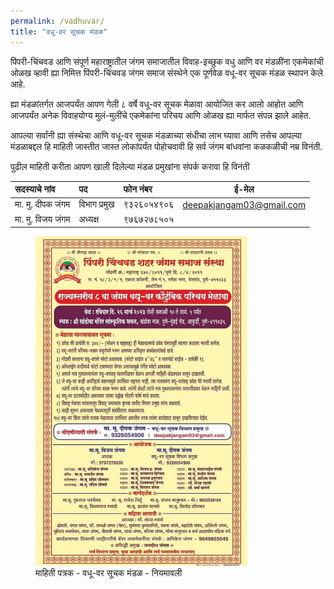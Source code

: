 ```yaml
---
permalink: /vadhuvar/
title: "वधू-वर सूचक मंडळ"
---
```


पिंपरी-चिंचवड आणि संपूर्ण महाराष्ट्रातील जंगम समाजातील विवाह-इच्छुक वधु आणि वर मंडळींना एकमेकांची ओळख व्हावी ह्या निमित्त पिंपरी-चिंचवड जंगम समाज संस्थेने एक पूर्णवेळ वधू-वर सूचक मंडळ स्थापन केले आहे. 

ह्या मंडळांतर्गत आजपर्यंत आपण गेली ८ वर्षे वधू-वर सूचक मेळावा आयोजित कर आलो आहोत आणि आजपर्यंत अनेक विवाहयोग्य मुलं-मुलींचे एकमेकांना परिचय आणि ओळख ह्या मार्फत संपन्न झाले आहेत. 

आपल्या सर्वांनी ह्या संस्थेचा आणि वधू-वर सूचक मंडळाच्या संधीचा लाभ घ्यावा आणि तसेच आपल्या मंडळाबद्दल हि माहिती जास्तीत जास्त लोकांपर्यंत पोहोचवावी हि सर्व जंगम बांधवांना कळकळीची नम्र विनंती. 

पुढील माहिती करीता आपण खाली दिलेल्या मंडळ प्रमुखांना संपर्क करावा हि विनंती 

| सदस्याचे नांव            | पद        | फोन नंबर       | ई-मेल                  |
| :-------------------- | :----------| :------------- | ---------------------- |
| मा. मु. दीपक जंगम      | विभाग प्रमुख  | ९३२६०५४९०६    | deepakjangam03@gmail.com|
| मा. मु. विजय जंगम      | अध्यक्ष       | ९७६७२७८५०५    |                        |                       

<figure>
  <img src="/assets/images/vadhuvar_mela_2023/vadhu-var-mela-detailed.jpg" alt="Snow" style="width:80%">
  <figcaption>माहिती पत्रक - वधू-वर सूचक मंडळ - नियमावली</figcaption>
</figure>
